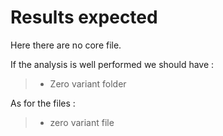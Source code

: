 # Results expected 

Here there are no core file.

If the analysis is well performed we should have :
> - Zero variant folder

As for the files :

> - zero variant file